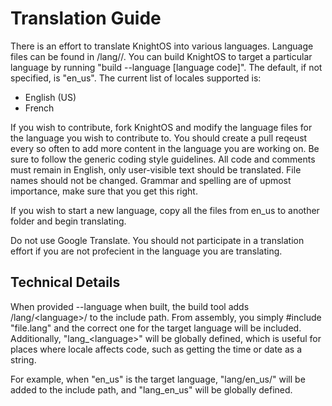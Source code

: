 # Translation Guide

There is an effort to translate KnightOS into various languages. Language files can
be found in /lang/<language code>/. You can build KnightOS to target a particular
language by running "build --language \[language code]". The default, if not specified,
is "en_us". The current list of locales supported is:

* English (US)
* French

If you wish to contribute, fork KnightOS and modify the language files for the language you
wish to contribute to. You should create a pull reqeust every so often to add more content
in the language you are working on. Be sure to follow the generic coding style guidelines.
All code and comments must remain in English, only user-visible text should be translated.
File names should not be changed. Grammar and spelling are of upmost importance, make sure
that you get this right.

If you wish to start a new language, copy all the files from en_us to another folder and
begin translating.

Do not use Google Translate. You should not participate in a translation effort
if you are not profecient in the language you are translating.

## Technical Details

When provided --language when built, the build tool adds /lang/\<language>/ to the include
path. From assembly, you simply \#include "file.lang" and the correct one for the target
language will be included. Additionally, "lang_\<language>" will be globally defined, which
is useful for places where locale affects code, such as getting the time or date as a string.

For example, when "en_us" is the target language, "lang/en_us/" will be added to the include
path, and "lang_en_us" will be globally defined.